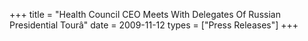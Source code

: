 +++
title = "Health Council CEO Meets With Delegates Of Russian Presidential Tourâ"
date = 2009-11-12
types = ["Press Releases"]
+++
